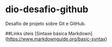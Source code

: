 # dio-desafio-github
Desafio de projeto sobre Git e GitHub.

##Links úteis
[Sintaxe básica Markdown] (https://www.markdownguide.org/basic-syntax)
